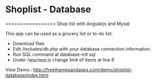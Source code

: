 # Shoplist - Database
=================
Shop list with Angularjs and Mysql

This app can be used as a grocery list or to-do list.

* Download files.
* Edit /includes/db.php with your database connection information.
* Run SQL command at database-init.sql
* Under /app/app.js change limit of items at line 6 

View Demo : <a target="_blank" href="http://freethemesandapps.com/demo/shoplist-database/index.html">http://freethemesandapps.com/demo/shoplist-database/index.html</a>

